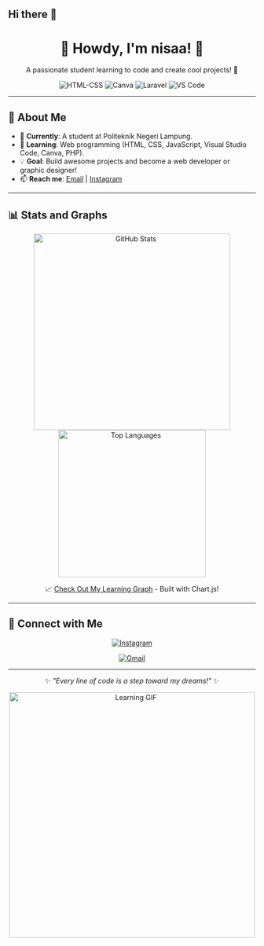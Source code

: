 ## Hi there 👋

<div align="center">
  <h1>👋 Howdy, I'm nisaa! 🌟</h1>
  <p>A passionate student learning to code and create cool projects! 🚀</p>

  <!-- Badges from Shields.io -->
  <img src="https://img.shields.io/badge/HTML-CSS-yellow?style=flat-square&logo=html5" alt="HTML-CSS"/>
  <img src="https://img.shields.io/badge/Canva-Design-blue?style=flat-square&logo=canva" alt="Canva"/>
  <img src="https://img.shields.io/badge/Laravel-Framework-red?style=flat-square&logo=laravel" alt="Laravel"/>
  <img src="https://img.shields.io/badge/VS%20Code-Editor-0078d4?style=flat-square&logo=visual-studio-code" alt="VS Code"/>
</div>

---

## 🌱 About Me
- 🏫 **Currently**: A student at Politeknik Negeri Lampung.
- 🌟 **Learning**: Web programming (HTML, CSS, JavaScript, Visual Studio Code, Canva, PHP).
- 💡 **Goal**: Build awesome projects and become a web developer or graphic designer!
- 📫 **Reach me**: [Email](mailto:mikinisa52@gmail.com) | [Instagram](https://www.instagram.com/anshlz_/)

---

## 📊 Stats and Graphs
<div align="center">
  <!-- GitHub Stats with Dark Theme -->
  <img src="https://github-readme-stats.vercel.app/api?username=Annisanurhaliza&show_icons=true&theme=dark" alt="GitHub Stats" width="400"/>
  <!-- Top Languages with Dark Theme -->
  <img src="https://github-readme-stats.vercel.app/api/top-langs/?username=Annisanurhaliza&layout=compact&theme=dark" alt="Top Languages" width="300"/>

  <!-- Link to Interactive Graph -->
  <p>📈 <a href="https://annisanurhaliza.github.io/learning-graph">Check Out My Learning Graph</a> - Built with Chart.js!</p>
</div>

---

## 📱 Connect with Me
<div align="center">
  <!-- Instagram Logo -->
  <a href="https://www.instagram.com/anshlz_/"><img src="https://img.icons8.com/color/48/000000/instagram-new.png" alt="Instagram"/></a>
  
  <!-- Updated Gmail Logo -->
  <a href="mailto:mikinisa52@gmail.com"><img src="https://img.icons8.com/ios-filled/50/000000/gmail-new.png" alt="Gmail"/></a>
</div>

---



<div align="center">
  <p>✨ <i>"Every line of code is a step toward my dreams!"</i> ✨</p>
  <img src="https://media.giphy.com/media/26tPplGWjN0xLybiU/giphy.gif" alt="Learning GIF" width="500"/>
</div>



